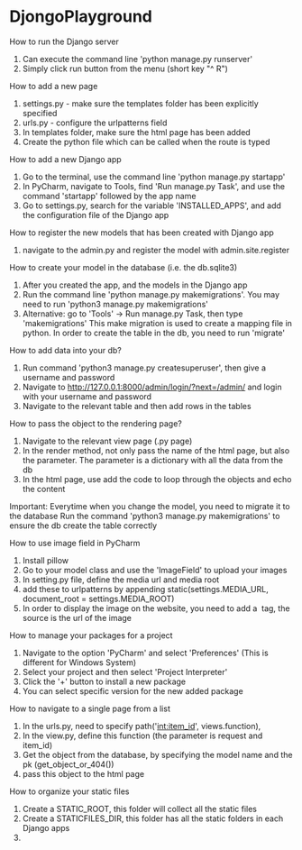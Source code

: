 # DjongoPlayground

How to run the Django server 
1. Can execute the command line 'python manage.py runserver'
2. Simply click run button from the menu (short key "^ R")

How to add a new page
1. settings.py - make sure the templates folder has been explicitly specified
2. urls.py - configure the urlpatterns field
3. In templates folder, make sure the html page has been added
4. Create the python file which can be called when the route is typed

How to add a new Django app
1. Go to the terminal, use the command line 'python manage.py startapp'
2. In PyCharm, navigate to Tools, find 'Run manage.py Task', and use the command 'startapp' followed by the app name
3. Go to settings.py, search for the variable 'INSTALLED_APPS', and add the configuration file of the Django app

How to register the new models that has been created with Django app
1. navigate to the admin.py and register the model with admin.site.register

How to create your model in the database (i.e. the db.sqlite3)
1. After you created the app, and the models in the Django app
2. Run the command line 'python manage.py makemigrations'. You may need to run 'python3 manage.py makemigrations'
3. Alternative: go to 'Tools' -> Run manage.py Task, then type 'makemigrations'
This make migration is used to create a mapping file in python. In order to create the table in the db,
you need to run 'migrate'

How to add data into your db?
1. Run command 'python3 manage.py createsuperuser', then give a username and password
2. Navigate to http://127.0.0.1:8000/admin/login/?next=/admin/ and login with your username and password
3. Navigate to the relevant table and then add rows in the tables

How to pass the object to the rendering page?
1. Navigate to the relevant view page (.py page)
2. In the render method, not only pass the name of the html page, but also the parameter.
The parameter is a dictionary with all the data from the db
3. In the html page, use add the code to loop through the objects and echo the content

Important:
Everytime when you change the model, you need to migrate it to the database
Run the command 'python3 manage.py makemigrations' to ensure the db create the table correctly

How to use image field in PyCharm
1. Install pillow
2. Go to your model class and use the 'ImageField' to upload your images
3. In setting.py file, define the media url and media root
4. add these to urlpatterns by appending static(settings.MEDIA_URL, document_root = settings.MEDIA_ROOT)
5. In order to display the image on the website, you need to add a <img> tag, the source is the url of the image

How to manage your packages for a project
1. Navigate to the option 'PyCharm' and select 'Preferences' (This is different for Windows System)
2. Select your project and then select 'Project Interpreter'
3. Click the '+' button to install a new package
4. You can select specific version for the new added package

How to navigate to a single page from a list
1. In the urls.py, need to specify path('<int:item_id>', views.function),
2. In the view.py, define this function (the parameter is request and item_id)
3. Get the object from the database, by specifying the model name and the pk (get_object_or_404())
4. pass this object to the html page

How to organize your static files
1. Create a STATIC_ROOT, this folder will collect all the static files
2. Create a STATICFILES_DIR, this folder has all the static folders in each Django apps
3. 